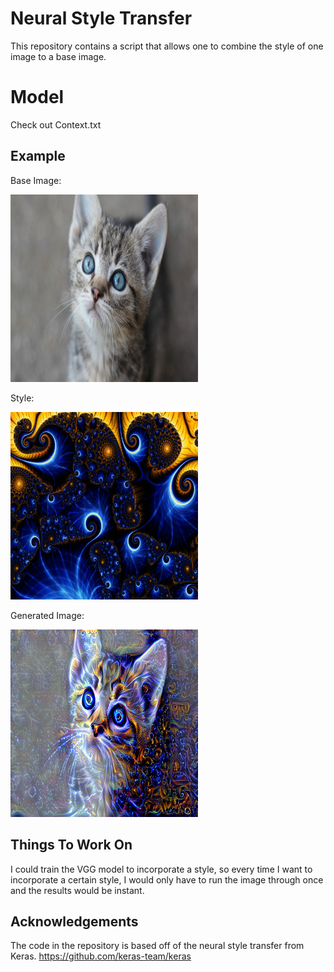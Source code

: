 # Neural Style Transfer

This repository contains a script that allows one to combine the style of one image to a base image.

# Model

Check out Context.txt

## Example

Base Image:

<img src="https://github.com/JinLi711/Neural-Style-Transfer/blob/master/images/target/cat.jpg" alt="Cat" width="300" height="300">

Style: 

<img src="https://github.com/JinLi711/Neural-Style-Transfer/blob/master/images/style/trippy.jpg" alt="Style" width="300" height="300">

Generated Image:

<img src="https://github.com/JinLi711/Neural-Style-Transfer/blob/master/images/generated/cat_trippy_at_iteration_4.png" alt="Generated Image" width="300" height="300">

## Things To Work On

I could train the VGG model to incorporate a style, so every time I want to incorporate a certain style, I would only have to run the image through once and the results would be instant.

## Acknowledgements

The code in the repository is based off of the neural style transfer from Keras.
https://github.com/keras-team/keras
